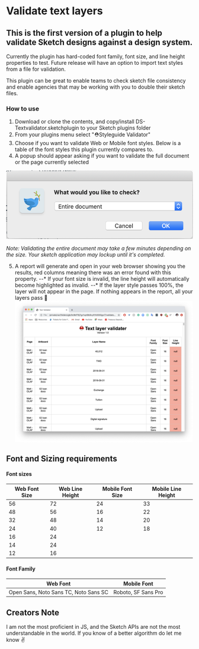 # Validate text layers

## This is the first version of a plugin to help validate Sketch designs against a design system.

Currently the plugin has hard-coded font family, font size, and line height properties to test. Future release will have an option to import text styles from a file for validation.

This plugin can be great to enable teams to check sketch file consistency and enable agencies that may be working with you to double their sketch files.

### How to use

1. Download or clone the contents, and copy/install DS-Textvalidator.sketchplugin to your Sketch plugins folder
2. From your plugins menu select "⛑Styleguide Validator"
3. Choose if you want to validate Web or Mobile font styles. Below is a table of the font styles this plugin currently compares to.
4. A popup should appear asking if you want to validate the full document or the page currently selected

![alt text](https://github.com/JarOfCookies/Sketch-Design-systems-validator/blob/master/screenshots/page-document-selection.png "Page or Document")

*Note: Validating the entire document may take a few minutes depending on the size. Your sketch application may lockup until it's completed.*

5. A report will generate and open in your web browser showing you the results, red columns meaning there was an error found with this property.
--* If your font size is invalid, the line height will automatically become highlighted as invalid.
--* If the layer style passes 100%, the layer will not appear in the page. If nothing appears in the report, all your layers pass 💯
![alt text](https://github.com/JarOfCookies/Sketch-Design-systems-validator/blob/master/screenshots/report.png "Report")

## Font and Sizing requirements

#### Font sizes

| Web Font Size | Web Line Height | Mobile Font Size | Mobile Line Height |
|---------------|-----------------|------------------|--------------------|
| 56 | 72 | 24 | 33 |
| 48 | 56 | 16 | 22 |
| 32 | 48 | 14 | 20 |
| 24 | 40 | 12 | 18 |
| 16 | 24 | | |
| 14 | 24 | | |
| 12 | 16 | | |

#### Font Family
| Web Font | Mobile Font |
|----------|-------------|
| Open Sans, Noto Sans TC, Noto Sans SC | Roboto, SF Sans Pro |

## Creators Note

I am not the most proficient in JS, and the Sketch APIs are not the most understandable in the world. If you know of a better algorithm do let me know ✌️
